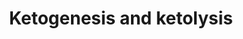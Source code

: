 ---
annotations:
- id: CL:0000182
  parent: native cell
  type: Cell Type Ontology
  value: hepatocyte
- id: CL:0000540
  parent: animal cell
  type: Cell Type Ontology
  value: neuron
- id: PW:0000069
  parent: classic metabolic pathway
  type: Pathway Ontology
  value: ketone bodies metabolic pathway
- id: PW:0000777
  parent: classic metabolic pathway
  type: Pathway Ontology
  value: ketone bodies degradation pathway
- id: CL:0000125
  parent: animal cell
  type: Cell Type Ontology
  value: glial cell
authors:
- RGrosmanC
- Egonw
- Khanspers
- DeSl
- Eweitz
- Finterly
description: This pathway depicts several metabolic pathways involved in ketogenic
  diet treatment. In hepatocytes in the liver, fatty acids (FAs) are normally transformed
  into acetyl-CoA, which can then enters the TCA (Krebs) cycle for energy production.  However,
  when FA levels are to high for the TCA cycle to be utilized completely, acetyl-CoA
  is used in ketogenesis and ketolysis. These processes are a complex process of transporter
  proteins and several other (mitochondrial) pathways [https://www.ncbi.nlm.nih.gov/books/NBK98219/figure/masino.f1/].
last-edited: 2021-06-18
organisms:
- Homo sapiens
redirect_from:
- /index.php/Pathway:WP4742
- /instance/WP4742
revision: null
schema-jsonld:
- '@context': https://schema.org/
  '@id': https://wikipathways.github.io/pathways/WP4742.html
  '@type': Dataset
  creator:
    '@type': Organization
    name: WikiPathways
  description: This pathway depicts several metabolic pathways involved in ketogenic
    diet treatment. In hepatocytes in the liver, fatty acids (FAs) are normally transformed
    into acetyl-CoA, which can then enters the TCA (Krebs) cycle for energy production.  However,
    when FA levels are to high for the TCA cycle to be utilized completely, acetyl-CoA
    is used in ketogenesis and ketolysis. These processes are a complex process of
    transporter proteins and several other (mitochondrial) pathways [https://www.ncbi.nlm.nih.gov/books/NBK98219/figure/masino.f1/].
  keywords:
  - -CoA
  - '?'
  - ACA
  - ACAT1
  - ATP
  - Acetoacetyl
  - Acetyl-CoA
  - BDH1
  - BHB
  - CAT
  - CO2
  - CPT-1
  - FA
  - FAO
  - Fatty acids (FA)
  - GLUT-1
  - Gluconeogenesis
  - Glycolysis
  - Ketogenesis
  - MCT-1
  - MRC
  - Mitochondrial LC-Fatty Acid Beta-Oxidation
  - OXCT1
  - Oxaloacetate
  - TCA (Krebs)
  - TCA (Krebs)cycle
  - UCP2
  - acetone
  - cycle
  - glucose
  - pyruvate
  license: CC0
  name: Ketogenesis and ketolysis
seo: CreativeWork
title: Ketogenesis and ketolysis
wpid: WP4742
---